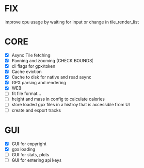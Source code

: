 # FIX
improve cpu usage by waiting for input or change in tile_render_list

# CORE
- [x] Async Tile fetching
- [x] Panning and zooming (CHECK BOUNDS)
- [x] cli flags for gpx/token
- [x] Cache eviction
- [x] Cache to disk for native and read async
- [x] GPX parsing and rendering
- [x] WEB
- [ ] fit file format...
- [ ] height and mass in config to calculate calories
- [ ] store loaded gpx files in a histroy that is accessible from UI
- [ ] create and export tracks

# GUI
- [x] GUI for copyright
- [x] gpx loading
- [ ] GUI for stats, plots
- [ ] GUI for entering api keys
